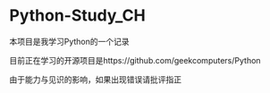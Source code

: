# Python-Study_CH

本项目是我学习Python的一个记录

目前正在学习的开源项目是https://github.com/geekcomputers/Python

由于能力与见识的影响，如果出现错误请批评指正
